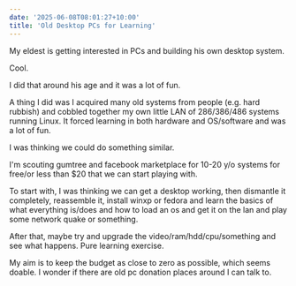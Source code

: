 ```yaml
---
date: '2025-06-08T08:01:27+10:00'
title: 'Old Desktop PCs for Learning'
---
```


My eldest is getting interested in PCs and building his own desktop system.

Cool.

I did that around his age and it was a lot of fun.

A thing I did was I acquired many old systems from people (e.g. hard rubbish) and cobbled together my own little LAN of 286/386/486 systems running Linux. It forced learning in both hardware and OS/software and was a lot of fun.

I was thinking we could do something similar.

I'm scouting gumtree and facebook marketplace for 10-20 y/o systems for free/or less than $20 that we can start playing with.

To start with, I was thinking we can get a desktop working, then dismantle it completely, reassemble it, install winxp or fedora and learn the basics of what everything is/does and how to load an os and get it on the lan and play some network quake or something.

After that, maybe try and upgrade the video/ram/hdd/cpu/something and see what happens. Pure learning exercise.

My aim is to keep the budget as close to zero as possible, which seems doable. I wonder if there are old pc donation places around I can talk to.

